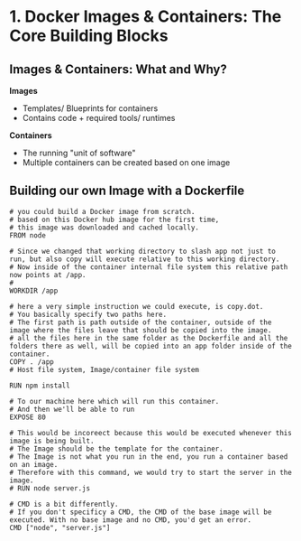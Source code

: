 # 1. Docker Images & Containers: The Core Building Blocks

## Images & Containers: What and Why?

**Images**
- Templates/ Blueprints for containers
- Contains code + required tools/ runtimes

**Containers**
- The running "unit of software"
- Multiple containers can be created based on one image

## Building our own Image with a Dockerfile

```docker
# you could build a Docker image from scratch.
# based on this Docker hub image for the first time,
# this image was downloaded and cached locally.
FROM node

# Since we changed that working directory to slash app not just to run, but also copy will execute relative to this working directory.
# Now inside of the container internal file system this relative path now points at /app.
# 
WORKDIR /app

# here a very simple instruction we could execute, is copy.dot.
# You basically specify two paths here.
# The first path is path outside of the container, outside of the image where the files leave that should be copied into the image.
# all the files here in the same folder as the Dockerfile and all the folders there as well, will be copied into an app folder inside of the container. 
COPY . /app
# Host file system, Image/container file system

RUN npm install

# To our machine here which will run this container.
# And then we'll be able to run
EXPOSE 80

# This would be incoreect because this would be executed whenever this image is being built.
# The Image should be the template for the container.
# The Image is not what you run in the end, you run a container based on an image. 
# Therefore with this command, we would try to start the server in the image.
# RUN node server.js

# CMD is a bit differently. 
# If you don't specificy a CMD, the CMD of the base image will be executed. With no base image and no CMD, you'd get an error.
CMD ["node", "server.js"]
```